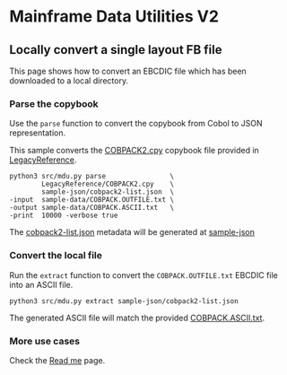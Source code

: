 # Mainframe Data Utilities V2

## Locally convert a single layout FB file

This page shows how to convert an EBCDIC file which has been downloaded to a local directory.

### Parse the copybook

Use the `parse` function to convert the copybook from Cobol to JSON representation.

This sample converts the [COBPACK2.cpy](/LegacyReference/COBPACK2.cpy) copybook file provided in [LegacyReference](/LegacyReference).

```
python3 src/mdu.py parse                \
        LegacyReference/COBPACK2.cpy    \
        sample-json/cobpack2-list.json  \
-input  sample-data/COBPACK.OUTFILE.txt \
-output sample-data/COBPACK.ASCII.txt   \
-print  10000 -verbose true
```

The [cobpack2-list.json](/sample-json/cobpack2-list.json) metadata will be generated at [sample-json](/sample-json)

### Convert the local file

Run the `extract` function to convert the `COBPACK.OUTFILE.txt` EBCDIC file into an ASCII file.

```
python3 src/mdu.py extract sample-json/cobpack2-list.json
```

The generated ASCII file will match the provided [COBPACK.ASCII.txt](/sample-data/COBPACK.ASCII.txt).

### More use cases

Check the [Read me](/docs/readme.md) page.